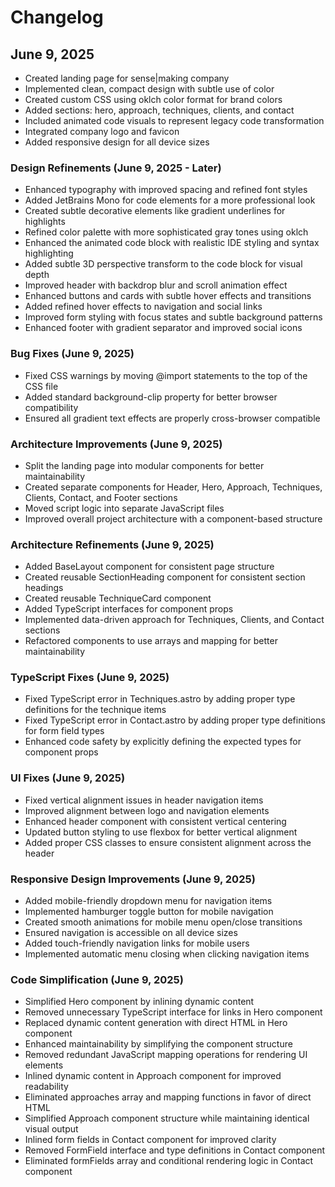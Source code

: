 # Changelog

## June 9, 2025
- Created landing page for sense|making company
- Implemented clean, compact design with subtle use of color
- Created custom CSS using oklch color format for brand colors
- Added sections: hero, approach, techniques, clients, and contact
- Included animated code visuals to represent legacy code transformation
- Integrated company logo and favicon
- Added responsive design for all device sizes

### Design Refinements (June 9, 2025 - Later)
- Enhanced typography with improved spacing and refined font styles
- Added JetBrains Mono for code elements for a more professional look
- Created subtle decorative elements like gradient underlines for highlights
- Refined color palette with more sophisticated gray tones using oklch
- Enhanced the animated code block with realistic IDE styling and syntax highlighting 
- Added subtle 3D perspective transform to the code block for visual depth
- Improved header with backdrop blur and scroll animation effect
- Enhanced buttons and cards with subtle hover effects and transitions
- Added refined hover effects to navigation and social links
- Improved form styling with focus states and subtle background patterns
- Enhanced footer with gradient separator and improved social icons

### Bug Fixes (June 9, 2025)
- Fixed CSS warnings by moving @import statements to the top of the CSS file
- Added standard background-clip property for better browser compatibility
- Ensured all gradient text effects are properly cross-browser compatible

### Architecture Improvements (June 9, 2025)
- Split the landing page into modular components for better maintainability
- Created separate components for Header, Hero, Approach, Techniques, Clients, Contact, and Footer sections
- Moved script logic into separate JavaScript files
- Improved overall project architecture with a component-based structure

### Architecture Refinements (June 9, 2025)
- Added BaseLayout component for consistent page structure
- Created reusable SectionHeading component for consistent section headings
- Created reusable TechniqueCard component
- Added TypeScript interfaces for component props
- Implemented data-driven approach for Techniques, Clients, and Contact sections
- Refactored components to use arrays and mapping for better maintainability

### TypeScript Fixes (June 9, 2025)
- Fixed TypeScript error in Techniques.astro by adding proper type definitions for the technique items
- Fixed TypeScript error in Contact.astro by adding proper type definitions for form field types
- Enhanced code safety by explicitly defining the expected types for component props

### UI Fixes (June 9, 2025)
- Fixed vertical alignment issues in header navigation items
- Improved alignment between logo and navigation elements
- Enhanced header component with consistent vertical centering
- Updated button styling to use flexbox for better vertical alignment
- Added proper CSS classes to ensure consistent alignment across the header

### Responsive Design Improvements (June 9, 2025)
- Added mobile-friendly dropdown menu for navigation items
- Implemented hamburger toggle button for mobile navigation
- Created smooth animations for mobile menu open/close transitions
- Ensured navigation is accessible on all device sizes
- Added touch-friendly navigation links for mobile users
- Implemented automatic menu closing when clicking navigation items

### Code Simplification (June 9, 2025)
- Simplified Hero component by inlining dynamic content
- Removed unnecessary TypeScript interface for links in Hero component
- Replaced dynamic content generation with direct HTML in Hero component
- Enhanced maintainability by simplifying the component structure
- Removed redundant JavaScript mapping operations for rendering UI elements
- Inlined dynamic content in Approach component for improved readability
- Eliminated approaches array and mapping functions in favor of direct HTML
- Simplified Approach component structure while maintaining identical visual output
- Inlined form fields in Contact component for improved clarity
- Removed FormField interface and type definitions in Contact component
- Eliminated formFields array and conditional rendering logic in Contact component

